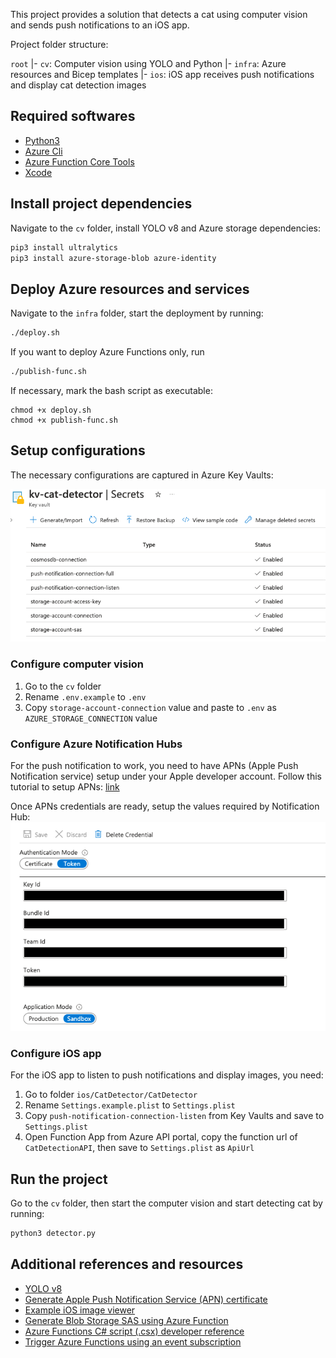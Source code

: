 This project provides a solution that detects a cat using computer vision and sends push notifications to an iOS app.

Project folder structure:

`root`
|- `cv`: Computer vision using YOLO and Python
|- `infra`: Azure resources and Bicep templates
|- `ios`: iOS app receives push notifications and display cat detection images

## Required softwares

- [Python3](https://www.python.org/downloads/)
- [Azure Cli](https://learn.microsoft.com/en-us/cli/azure/install-azure-cli)
- [Azure Function Core Tools](https://learn.microsoft.com/en-us/azure/azure-functions/functions-run-local?tabs=v4%2Cmacos%2Ccsharp%2Cportal%2Cbash)
- [Xcode](https://developer.apple.com/xcode/)

## Install project dependencies

Navigate to the `cv` folder, install YOLO v8 and Azure storage dependencies:

```bash
pip3 install ultralytics
pip3 install azure-storage-blob azure-identity
```

## Deploy Azure resources and services

Navigate to the `infra` folder, start the deployment by running:

```bash
./deploy.sh
```

If you want to deploy Azure Functions only, run

```bash
./publish-func.sh
```

If necessary, mark the bash script as executable:

```
chmod +x deploy.sh
chmod +x publish-func.sh
```

## Setup configurations

The necessary configurations are captured in Azure Key Vaults:

![Key vaults](./docs/images/key-vaults.png)

### Configure computer vision

1. Go to the `cv` folder
2. Rename `.env.example` to `.env`
3. Copy `storage-account-connection` value and paste to `.env` as `AZURE_STORAGE_CONNECTION` value

### Configure Azure Notification Hubs

For the push notification to work, you need to have APNs (Apple Push Notification service) setup under your Apple developer account. Follow this tutorial to setup APNs: [link](https://learn.microsoft.com/en-us/azure/notification-hubs/ios-sdk-get-started)

Once APNs credentials are ready, setup the values required by Notification Hub:
![APNs](./docs/images/apns.png)

### Configure iOS app

For the iOS app to listen to push notifications and display images, you need:

1. Go to folder `ios/CatDetector/CatDetector`
2. Rename `Settings.example.plist` to `Settings.plist`
3. Copy `push-notification-connection-listen` from Key Vaults and save to `Settings.plist`
4. Open Function App from Azure API portal, copy the function url of `CatDetectionAPI`, then save to `Settings.plist` as `ApiUrl`

## Run the project

Go to the `cv` folder, then start the computer vision and start detecting cat by running:

```bash
python3 detector.py
```

## Additional references and resources

- [YOLO v8](https://github.com/ultralytics/ultralytics)
- [Generate Apple Push Notification Service (APN) certificate](https://learn.microsoft.com/en-us/azure/notification-hubs/ios-sdk-get-started)
- [Example iOS image viewer](https://github.com/Azure/azure-storage-ios/blob/master/BlobSample/BlobSample/BlobListTableViewController.swift)
- [Generate Blob Storage SAS using Azure Function](https://github.com/Azure-Samples/functions-dotnet-sas-token/blob/master/GetSasToken-Net/run.csx)
- [Azure Functions C# script (.csx) developer reference](https://learn.microsoft.com/en-us/azure/azure-functions/functions-reference-csharp?tabs=functionsv2)
- [Trigger Azure Functions using an event subscription](https://learn.microsoft.com/en-us/azure/azure-functions/functions-event-grid-blob-trigger?pivots=programming-language-csharp)
